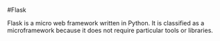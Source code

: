 #Flask

Flask is a micro web framework written in Python. It is classified as a microframework because it does not require particular tools or libraries.

